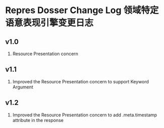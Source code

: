 # Repres Dosser Change Log 领域特定语意表现引擎变更日志

## v1.0
1. Resource Presentation concern

## v1.1
1. Improved the Resource Presentation concern to support Keyword Argument

## v1.2
1. Improved the Resource Presentation concern to add .meta.timestamp attribute in the response
